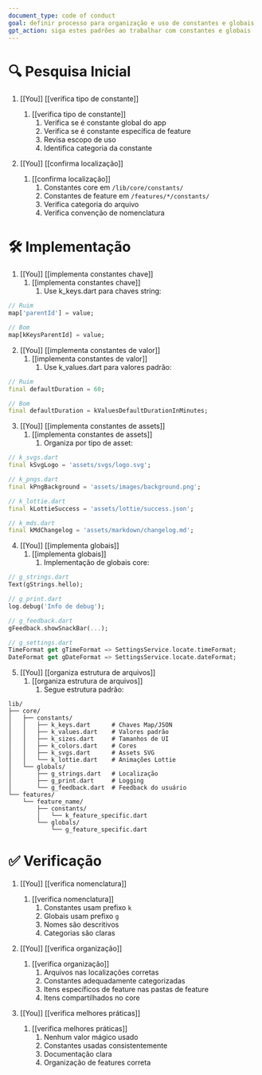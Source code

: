 ```yaml
---
document_type: code of conduct
goal: definir processo para organização e uso de constantes e globais
gpt_action: siga estes padrões ao trabalhar com constantes e globais
---
```


# 🔍 Pesquisa Inicial

1. [[You]] [[verifica tipo de constante]]
   1. [[verifica tipo de constante]]
      1. Verifica se é constante global do app
      2. Verifica se é constante específica de feature
      3. Revisa escopo de uso
      4. Identifica categoria da constante

2. [[You]] [[confirma localização]]
   1. [[confirma localização]]
      1. Constantes core em `/lib/core/constants/`
      2. Constantes de feature em `/features/*/constants/`
      3. Verifica categoria do arquivo
      4. Verifica convenção de nomenclatura

# 🛠️ Implementação

1. [[You]] [[implementa constantes chave]]
   1. [[implementa constantes chave]]
      1. Use k_keys.dart para chaves string:
```dart
// Ruim
map['parentId'] = value;

// Bom
map[kKeysParentId] = value;
```

2. [[You]] [[implementa constantes de valor]]
   1. [[implementa constantes de valor]]
      1. Use k_values.dart para valores padrão:
```dart
// Ruim
final defaultDuration = 60;

// Bom
final defaultDuration = kValuesDefaultDurationInMinutes;
```

3. [[You]] [[implementa constantes de assets]]
   1. [[implementa constantes de assets]]
      1. Organiza por tipo de asset:
```dart
// k_svgs.dart
final kSvgLogo = 'assets/svgs/logo.svg';

// k_pngs.dart
final kPngBackground = 'assets/images/background.png';

// k_lottie.dart
final kLottieSuccess = 'assets/lottie/success.json';

// k_mds.dart
final kMdChangelog = 'assets/markdown/changelog.md';
```

4. [[You]] [[implementa globais]]
   1. [[implementa globais]]
      1. Implementação de globais core:
```dart
// g_strings.dart
Text(gStrings.hello);

// g_print.dart
log.debug('Info de debug');

// g_feedback.dart
gFeedback.showSnackBar(...);

// g_settings.dart
TimeFormat get gTimeFormat => SettingsService.locate.timeFormat;
DateFormat get gDateFormat => SettingsService.locate.dateFormat;
```

5. [[You]] [[organiza estrutura de arquivos]]
   1. [[organiza estrutura de arquivos]]
      1. Segue estrutura padrão:
```
lib/
├── core/
│   ├── constants/
│   │   ├── k_keys.dart      # Chaves Map/JSON
│   │   ├── k_values.dart    # Valores padrão
│   │   ├── k_sizes.dart     # Tamanhos de UI
│   │   ├── k_colors.dart    # Cores
│   │   ├── k_svgs.dart      # Assets SVG
│   │   └── k_lottie.dart    # Animações Lottie
│   └── globals/
│       ├── g_strings.dart   # Localização
│       ├── g_print.dart     # Logging
│       └── g_feedback.dart  # Feedback do usuário
└── features/
    └── feature_name/
        ├── constants/
        │   └── k_feature_specific.dart
        └── globals/
            └── g_feature_specific.dart
```

# ✅ Verificação

1. [[You]] [[verifica nomenclatura]]
   1. [[verifica nomenclatura]]
      1. Constantes usam prefixo `k`
      2. Globais usam prefixo `g`
      3. Nomes são descritivos
      4. Categorias são claras

2. [[You]] [[verifica organização]]
   1. [[verifica organização]]
      1. Arquivos nas localizações corretas
      2. Constantes adequadamente categorizadas
      3. Itens específicos de feature nas pastas de feature
      4. Itens compartilhados no core

3. [[You]] [[verifica melhores práticas]]
   1. [[verifica melhores práticas]]
      1. Nenhum valor mágico usado
      2. Constantes usadas consistentemente
      3. Documentação clara
      4. Organização de features correta 
